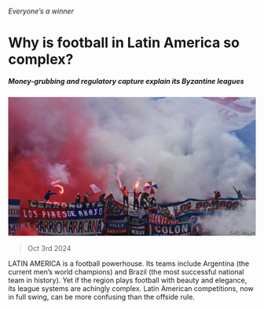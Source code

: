 ###### Everyone’s a winner

# Why is football in Latin America so complex? 

##### Money-grubbing and regulatory capture explain its Byzantine leagues 

![image](images/20241005_AMP001.jpg) 

> Oct 3rd 2024 

LATIN AMERICA is a football powerhouse. Its teams include Argentina (the current men’s world champions) and Brazil (the most successful national team in history). Yet if the region plays football with beauty and elegance, its league systems are achingly complex. Latin American competitions, now in full swing, can be more confusing than the offside rule.

